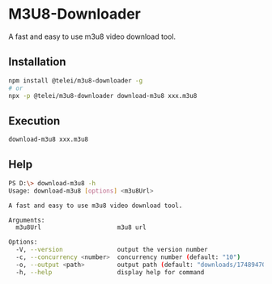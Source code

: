 # M3U8-Downloader

A fast and easy to use m3u8 video download tool.

## Installation

```bash
npm install @telei/m3u8-downloader -g
# or
npx -p @telei/m3u8-downloader download-m3u8 xxx.m3u8
```

## Execution

```bash
download-m3u8 xxx.m3u8
```

## Help

```bash
PS D:\> download-m3u8 -h
Usage: download-m3u8 [options] <m3u8Url>

A fast and easy to use m3u8 video download tool.

Arguments:
  m3u8Url                     m3u8 url

Options:
  -V, --version               output the version number
  -c, --concurrency <number>  concurrency number (default: "10")
  -o, --output <path>         output path (default: "downloads/1748947029269.ts")
  -h, --help                  display help for command
```

